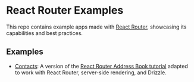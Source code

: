 # React Router Examples

This repo contains example apps made with [React Router](https://reactrouter.com), showcasing its capabilities and best practices.

## Examples

- [Contacts](apps/contacts/): A version of the [React Router Address Book tutorial](https://reactrouter.com/tutorials/address-book) adapted to work with React Router, server-side rendering, and Drizzle.